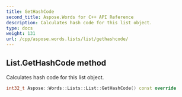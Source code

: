 ```yaml
---
title: GetHashCode
second_title: Aspose.Words for C++ API Reference
description: Calculates hash code for this list object. 
type: docs
weight: 131
url: /cpp/aspose.words.lists/list/gethashcode/
---
```

## List.GetHashCode method


Calculates hash code for this list object.

```cpp
int32_t Aspose::Words::Lists::List::GetHashCode() const override
```

